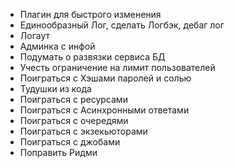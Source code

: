 * Плагин для быстрого изменения
* Единообразный Лог, сделать Логбэк, дебаг лог
* Логаут
* Админка с инфой
* Подумать о развязки сервиса БД
* Учесть ограничение на лимит пользователей
* Поиграться с Хэшами паролей и солью
* Тудушки из кода
* Поиграться с ресурсами
* Поиграться с Асинхронными ответами
* Поиграться с очередями
* Поиграться с экзекьюторами
* Поиграться с джобами
* Поправить Ридми